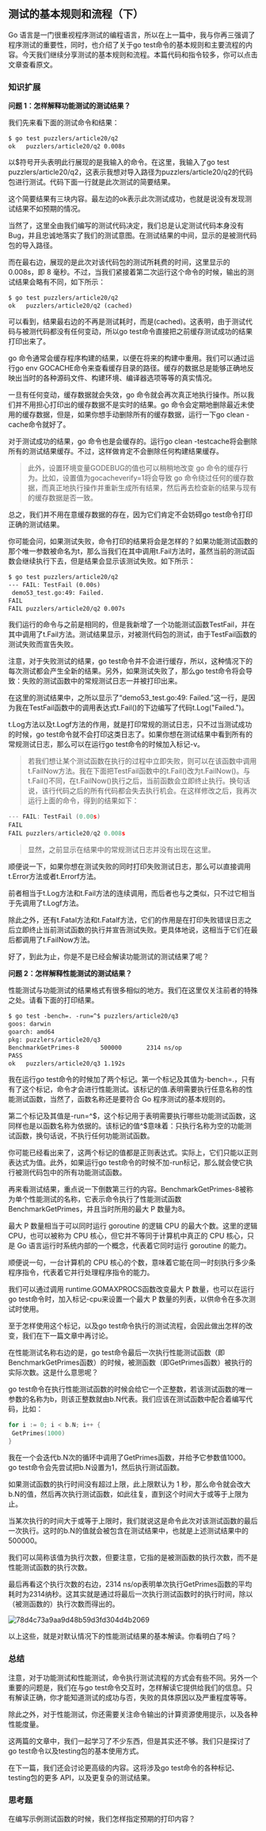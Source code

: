 ## 测试的基本规则和流程（下）

Go 语言是一门很重视程序测试的编程语言，所以在上一篇中，我与你再三强调了程序测试的重要性，同时，也介绍了关于go test命令的基本规则和主要流程的内容。今天我们继续分享测试的基本规则和流程。本篇代码和指令较多，你可以点击文章查看原文。

### 知识扩展

**问题 1：怎样解释功能测试的测试结果？**

我们先来看下面的测试命令和结果：

```shell
$ go test puzzlers/article20/q2
ok   puzzlers/article20/q2 0.008s
```

以$符号开头表明此行展现的是我输入的命令。在这里，我输入了go test puzzlers/article20/q2，这表示我想对导入路径为puzzlers/article20/q2的代码包进行测试。代码下面一行就是此次测试的简要结果。



这个简要结果有三块内容。最左边的ok表示此次测试成功，也就是说没有发现测试结果不如预期的情况。



当然了，这里全由我们编写的测试代码决定，我们总是认定测试代码本身没有 Bug，并且忠诚地落实了我们的测试意图。在测试结果的中间，显示的是被测代码包的导入路径。



而在最右边，展现的是此次对该代码包的测试所耗费的时间，这里显示的0.008s，即 8 毫秒。不过，当我们紧接着第二次运行这个命令的时候，输出的测试结果会略有不同，如下所示：

```shell
$ go test puzzlers/article20/q2
ok   puzzlers/article20/q2 (cached)
```

可以看到，结果最右边的不再是测试耗时，而是(cached)。这表明，由于测试代码与被测代码都没有任何变动，所以go test命令直接把之前缓存测试成功的结果打印出来了。



go 命令通常会缓存程序构建的结果，以便在将来的构建中重用。我们可以通过运行go env GOCACHE命令来查看缓存目录的路径。缓存的数据总是能够正确地反映出当时的各种源码文件、构建环境、编译器选项等等的真实情况。



一旦有任何变动，缓存数据就会失效，go 命令就会再次真正地执行操作。所以我们并不用担心打印出的缓存数据不是实时的结果。go 命令会定期地删除最近未使用的缓存数据，但是，如果你想手动删除所有的缓存数据，运行一下go clean -cache命令就好了。



对于测试成功的结果，go 命令也是会缓存的。运行go clean -testcache将会删除所有的测试结果缓存。不过，这样做肯定不会删除任何构建结果缓存。

> 此外，设置环境变量GODEBUG的值也可以稍稍地改变 go 命令的缓存行为。比如，设置值为gocacheverify=1将会导致 go 命令绕过任何的缓存数据，而真正地执行操作并重新生成所有结果，然后再去检查新的结果与现有的缓存数据是否一致。

总之，我们并不用在意缓存数据的存在，因为它们肯定不会妨碍go test命令打印正确的测试结果。



你可能会问，如果测试失败，命令打印的结果将会是怎样的？如果功能测试函数的那个唯一参数被命名为t，那么当我们在其中调用t.Fail方法时，虽然当前的测试函数会继续执行下去，但是结果会显示该测试失败。如下所示：

```shell
$ go test puzzlers/article20/q2
--- FAIL: TestFail (0.00s)
 demo53_test.go:49: Failed.
FAIL
FAIL puzzlers/article20/q2 0.007s
```

我们运行的命令与之前是相同的，但是我新增了一个功能测试函数TestFail，并在其中调用了t.Fail方法。测试结果显示，对被测代码包的测试，由于TestFail函数的测试失败而宣告失败。



注意，对于失败测试的结果，go test命令并不会进行缓存，所以，这种情况下的每次测试都会产生全新的结果。另外，如果测试失败了，那么go test命令将会导致：失败的测试函数中的常规测试日志一并被打印出来。



在这里的测试结果中，之所以显示了“demo53_test.go:49: Failed.”这一行，是因为我在TestFail函数中的调用表达式t.Fail()的下边编写了代码t.Log("Failed.")。



t.Log方法以及t.Logf方法的作用，就是打印常规的测试日志，只不过当测试成功的时候，go test命令就不会打印这类日志了。如果你想在测试结果中看到所有的常规测试日志，那么可以在运行go test命令的时候加入标记-v。

> 若我们想让某个测试函数在执行的过程中立即失败，则可以在该函数中调用t.FailNow方法。我在下面把TestFail函数中的t.Fail()改为t.FailNow()。与t.Fail()不同，在t.FailNow()执行之后，当前函数会立即终止执行。换句话说，该行代码之后的所有代码都会失去执行机会。在这样修改之后，我再次运行上面的命令，得到的结果如下：

```go
--- FAIL: TestFail (0.00s)
FAIL
FAIL puzzlers/article20/q2 0.008s
```

> 显然，之前显示在结果中的常规测试日志并没有出现在这里。

顺便说一下，如果你想在测试失败的同时打印失败测试日志，那么可以直接调用t.Error方法或者t.Errorf方法。



前者相当于t.Log方法和t.Fail方法的连续调用，而后者也与之类似，只不过它相当于先调用了t.Logf方法。



除此之外，还有t.Fatal方法和t.Fatalf方法，它们的作用是在打印失败错误日志之后立即终止当前测试函数的执行并宣告测试失败。更具体地说，这相当于它们在最后都调用了t.FailNow方法。



好了，到此为止，你是不是已经会解读功能测试的测试结果了呢？

**问题 2：怎样解释性能测试的测试结果？**

性能测试与功能测试的结果格式有很多相似的地方。我们在这里仅关注前者的特殊之处。请看下面的打印结果。

```shell
$ go test -bench=. -run=^$ puzzlers/article20/q3
goos: darwin
goarch: amd64
pkg: puzzlers/article20/q3
BenchmarkGetPrimes-8      500000       2314 ns/op
PASS
ok   puzzlers/article20/q3 1.192s
```

我在运行go test命令的时候加了两个标记。第一个标记及其值为-bench=.，只有有了这个标记，命令才会进行性能测试。该标记的值.表明需要执行任意名称的性能测试函数，当然了，函数名称还是要符合 Go 程序测试的基本规则的。



第二个标记及其值是-run=^$，这个标记用于表明需要执行哪些功能测试函数，这同样也是以函数名称为依据的。该标记的值^$意味着：只执行名称为空的功能测试函数，换句话说，不执行任何功能测试函数。



你可能已经看出来了，这两个标记的值都是正则表达式。实际上，它们只能以正则表达式为值。此外，如果运行go test命令的时候不加-run标记，那么就会使它执行被测代码包中的所有功能测试函数。



再来看测试结果，重点说一下倒数第三行的内容。BenchmarkGetPrimes-8被称为单个性能测试的名称，它表示命令执行了性能测试函数BenchmarkGetPrimes，并且当时所用的最大 P 数量为8。



最大 P 数量相当于可以同时运行 goroutine 的逻辑 CPU 的最大个数。这里的逻辑 CPU，也可以被称为 CPU 核心，但它并不等同于计算机中真正的 CPU 核心，只是 Go 语言运行时系统内部的一个概念，代表着它同时运行 goroutine 的能力。



顺便说一句，一台计算机的 CPU 核心的个数，意味着它能在同一时刻执行多少条程序指令，代表着它并行处理程序指令的能力。



我们可以通过调用 runtime.GOMAXPROCS函数改变最大 P 数量，也可以在运行go test命令时，加入标记-cpu来设置一个最大 P 数量的列表，以供命令在多次测试时使用。



至于怎样使用这个标记，以及go test命令执行的测试流程，会因此做出怎样的改变，我们在下一篇文章中再讨论。



在性能测试名称右边的是，go test命令最后一次执行性能测试函数（即BenchmarkGetPrimes函数）的时候，被测函数（即GetPrimes函数）被执行的实际次数。这是什么意思呢？



go test命令在执行性能测试函数的时候会给它一个正整数，若该测试函数的唯一参数的名称为b，则该正整数就由b.N代表。我们应该在测试函数中配合着编写代码，比如：

```go
for i := 0; i < b.N; i++ {
 GetPrimes(1000)
}
```

我在一个会迭代b.N次的循环中调用了GetPrimes函数，并给予它参数值1000。go test命令会先尝试把b.N设置为1，然后执行测试函数。



如果测试函数的执行时间没有超过上限，此上限默认为 1 秒，那么命令就会改大b.N的值，然后再次执行测试函数，如此往复，直到这个时间大于或等于上限为止。



当某次执行的时间大于或等于上限时，我们就说这是命令此次对该测试函数的最后一次执行。这时的b.N的值就会被包含在测试结果中，也就是上述测试结果中的500000。



我们可以简称该值为执行次数，但要注意，它指的是被测函数的执行次数，而不是性能测试函数的执行次数。



最后再看这个执行次数的右边，2314 ns/op表明单次执行GetPrimes函数的平均耗时为2314纳秒。这其实就是通过将最后一次执行测试函数时的执行时间，除以（被测函数的）执行次数而得出的。

![78d4c73a9aa9d48b59d3fd304d4b2069](..\..\imgs\78d4c73a9aa9d48b59d3fd304d4b2069.webp)

以上这些，就是对默认情况下的性能测试结果的基本解读。你看明白了吗？

### 总结

注意，对于功能测试和性能测试，命令执行测试流程的方式会有些不同。另外一个重要的问题是，我们在与go test命令交互时，怎样解读它提供给我们的信息。只有解读正确，你才能知道测试的成功与否，失败的具体原因以及严重程度等等。



除此之外，对于性能测试，你还需要关注命令输出的计算资源使用提示，以及各种性能度量。



这两篇的文章中，我们一起学习了不少东西，但是其实还不够。我们只是探讨了go test命令以及testing包的基本使用方式。



在下一篇，我们还会讨论更高级的内容。这将涉及go test命令的各种标记、testing包的更多 API，以及更复杂的测试结果。

### 思考题

在编写示例测试函数的时候，我们怎样指定预期的打印内容？